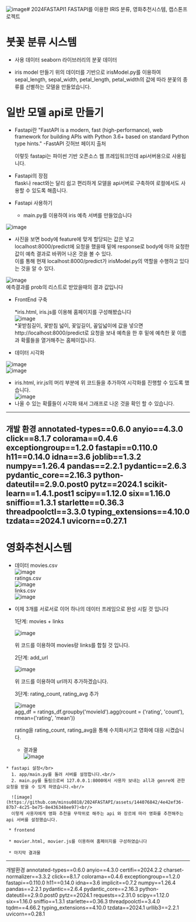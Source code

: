 ![image](https://github.com/minsu0818/2024FASTAPI/assets/144076842/d870d2df-5f51-445d-85ca-6cbe590e0a77)# 2024FASTAPI1
FASTAPI를 이용한 IRIS 분류, 영화추천시스템, 캡스톤프로젝트

# 붓꽃 분류 시스템
 * 사용 데이터
   seaborn 라이브러리의 분꽃 데이터
   
 * iris model 만들기
 위의 데이터를 기반으로 irisModel.py를 이용하여 sepal_length, sepal_width, petal_length, petal_width의 값에 따라 분꽃의 종류를 선별하는 모델을 만들었습니다.

# 일반 모델 api로 만들기 
 * Fastapi란 
   "FastAPI is a modern, fast (high-performance), web framework for building APIs with Python 3.6+ based on standard Python type hints."
   -FastAPI 깃허브 페이지 출처

   이렇듯 fastapi는 파이썬 기반 오픈소스 웹 프레임워크인데 api서버용으로 사용됩니다.<br/>
 * Fastapi의 장점<br/>
   flask나 react와는 달리 쉽고 편리하게 모델을 api서버로 구축하여 로컬에서도 사용할 수 있도록 해줍니다.

 * Fastapi 사용하기 

   * main.py를 이용하여 iris 예측 서버를 만들었습니다<br/>
   
![image](https://github.com/minsu0818/2024FASTAPI/assets/144076842/1719b977-653d-43dd-bfc0-f79ad13fdf5a)

   * 사진을 보면 body에 feature에 맞게 할당되는 값은 넣고 localhost:8000/predict에 요청을 했을때 밑에 response로 body에 아까 요청한 값이 예측 결과로 바뀌어 나온 것을 볼 수 있다.<br/>
     이를 통해 현재 localhost:8000/predict가 irisModel.py의 역할을 수행하고 있다는 것을 알 수 있다.
   
![image](https://github.com/minsu0818/2024FASTAPI/assets/144076842/f14028e1-6644-4bda-b06f-f7326a2e1917)
<br/>
      예측결과를 prob의 리스트로 받았을때의 결과 값입니다<br/>
* FrontEnd 구축<br/>

   *iris.html, iris.js를 이용해 홈페이지를 구성해봤습니다<br/>
![image](https://github.com/minsu0818/2024FASTAPI/assets/144076842/08d984f3-d3b3-4a02-8dff-c01c867cc202)<br/>
   *꽃받침길이, 꽃받침 넓이, 꽃잎길이, 꽆잎넓이에 값을 넣으면 http://localhost:8000/predict로 요청을 보내 예측을 한 후 밑에 예측한 꽃 이름과 확률들을 열거해주는 홈페이집니다.<br/>

* 데이터 시각화  <br/>

![image](https://github.com/minsu0818/2024FASTAPI/assets/144076842/45a92cc0-7b2d-413a-a8eb-07093ac1deef)<br/>
![image](https://github.com/minsu0818/2024FASTAPI/assets/144076842/fb65f450-2e9e-48cb-bc80-136a0579c298)<br/>



   * iris.html, irir.js의 머리 부분에 위 코드들을 추가하여 시각화를 진행할 수 있도록 했습니다.<br/>
![image](https://github.com/minsu0818/2024FASTAPI/assets/144076842/b0520eae-59d6-4594-b3c8-d114dff4aaea)<br/>
   * 나올 수 있는 확률들이 시각화 돼서 그래프로 나온 것을 확인 할 수 있습니다.

-------------------------------

개발 환경
﻿annotated-types==0.6.0
anyio==4.3.0
click==8.1.7
colorama==0.4.6
exceptiongroup==1.2.0
fastapi==0.110.0
h11==0.14.0
idna==3.6
joblib==1.3.2
numpy==1.26.4
pandas==2.2.1
pydantic==2.6.3
pydantic_core==2.16.3
python-dateutil==2.9.0.post0
pytz==2024.1
scikit-learn==1.4.1.post1
scipy==1.12.0
six==1.16.0
sniffio==1.3.1
starlette==0.36.3
threadpoolctl==3.3.0
typing_extensions==4.10.0
tzdata==2024.1
uvicorn==0.27.1
------------

# 영화추천시스템 <br/>

   * 데이터
     movies.csv <br/>
     ![image](https://github.com/minsu0818/2024FASTAPI/assets/144076842/19d9a7e6-a605-4a28-bc0b-c9dbb0f3fcb6)<br/>
     ratings.csv <br/>
     ![image](https://github.com/minsu0818/2024FASTAPI/assets/144076842/ac416a3d-cfc0-4f12-b3e4-0e74a2466d32)<br/>
     links.csv <br/>
     ![image](https://github.com/minsu0818/2024FASTAPI/assets/144076842/c52b4ae7-29b5-4acc-aa34-7c7d584cac8b)<br/>

   * 이제 3개를 서로서로 이어 하나의 데이터 프레임으로 완성 시킬 것 입니다<br/>
   
      1단계: movies + links<br/>

      ![image](https://github.com/minsu0818/2024FASTAPI/assets/144076842/b6f879a0-1a57-4107-9d15-452e7d6e6ca0)<br/>

      위 코드를 이용하여 movies랑 links를 합칠 것 입니다.<br/>

      2단계: add_url <br/>

      ![image](https://github.com/minsu0818/2024FASTAPI/assets/144076842/cd66caf0-9397-4729-ad23-6976ad482a7a)<br/>

     위 코드를 이용하여 url까지 추가하겠습니다.<br/>

     3단계: rating_count, rating_avg 추가 <br/>

     
      ![image](https://github.com/minsu0818/2024FASTAPI/assets/144076842/40ee33e5-c207-454a-afbc-422ca7caaeba)<br/>
     agg_df = ratings_df.groupby('movieId').agg(rcount = ('rating', 'count'), rmean=('rating', 'mean'))<br/>

     rating을  rating_count, rating_avg을 통해 수치화시키고 영화에 대응 시켰습니다.<br/>

     * 결과물<br/>
     ![image](https://github.com/minsu0818/2024FASTAPI/assets/144076842/59c36348-a78d-48de-99f2-1354003e1424)
       
      
     
    * fastapi 설정</br>
      1. app/main.py를 돌려 서버를 설정합니다.<br/>
      2. main.py를 돌림으로써 127.0.0.1:8000에서 사용자 보내는 all과 genre에 관한 요청을 받을 수 있게 하였습니다.<br/>

      ![image](https://github.com/minsu0818/2024FASTAPI/assets/144076842/4e42ef36-87b7-4c25-be75-8e436348ee97)<br/>
      이렇게 사용자에게 영화 추천을 무작위로 해주는 api 와 장르에 따라 영화를 추천해주는 api 서버를 설정했습니다.

     * frontend 

     * movier.html, movier.js를 이용하여 홈페이지를 구성하였습니다 

     * 마지막 결과물
     

      

------------------------
개발환경
﻿annotated-types==0.6.0
anyio==4.3.0
certifi==2024.2.2
charset-normalizer==3.3.2
click==8.1.7
colorama==0.4.6
exceptiongroup==1.2.0
fastapi==0.110.0
h11==0.14.0
idna==3.6
implicit==0.7.2
numpy==1.26.4
pandas==2.2.1
pydantic==2.6.4
pydantic_core==2.16.3
python-dateutil==2.9.0.post0
pytz==2024.1
requests==2.31.0
scipy==1.12.0
six==1.16.0
sniffio==1.3.1
starlette==0.36.3
threadpoolctl==3.4.0
tqdm==4.66.2
typing_extensions==4.10.0
tzdata==2024.1
urllib3==2.2.1
uvicorn==0.28.1
